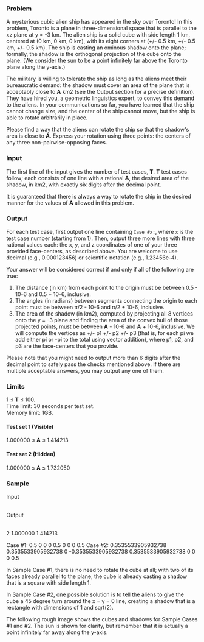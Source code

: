 ### Problem

A mysterious cubic alien ship has appeared in the sky over Toronto! In this problem, Toronto is a plane in three-dimensional space that is parallel to the xz plane at y = -3 km. The alien ship is a solid cube with side length 1 km, centered at (0 km, 0 km, 0 km), with its eight corners at (+/- 0.5 km, +/- 0.5 km, +/- 0.5 km). The ship is casting an ominous shadow onto the plane; formally, the shadow is the orthogonal projection of the cube onto the plane. (We consider the sun to be a point infinitely far above the Toronto plane along the y-axis.)

The military is willing to tolerate the ship as long as the aliens meet their bureaucratic demand: the shadow must cover an area of the plane that is acceptably close to **A** km2 (see the Output section for a precise definition). They have hired you, a geometric linguistics expert, to convey this demand to the aliens. In your communications so far, you have learned that the ship cannot change size, and the center of the ship cannot move, but the ship is able to rotate arbitrarily in place.

Please find a way that the aliens can rotate the ship so that the shadow's area is close to **A**. Express your rotation using three points: the centers of any three non-pairwise-opposing faces.

### Input

The first line of the input gives the number of test cases, **T**. **T** test cases follow; each consists of one line with a rational **A**, the desired area of the shadow, in km2, with exactly six digits after the decimal point.

It is guaranteed that there is always a way to rotate the ship in the desired manner for the values of **A** allowed in this problem.

### Output

For each test case, first output one line containing `Case #x:`, where `x` is the test case number (starting from 1). Then, output three more lines with three rational values each: the x, y, and z coordinates of one of your three provided face-centers, as described above. You are welcome to use decimal (e.g., 0.000123456) or scientific notation (e.g., 1.23456e-4).

Your answer will be considered correct if and only if all of the following are true:

1.  The distance (in km) from each point to the origin must be between 0.5 - 10-6 and 0.5 + 10-6, inclusive.
2.  The angles (in radians) between segments connecting the origin to each point must be between π/2 - 10-6 and π/2 + 10-6, inclusive.
3.  The area of the shadow (in km2), computed by projecting all 8 vertices onto the y = -3 plane and finding the area of the convex hull of those projected points, must be between **A** \- 10-6 and **A** \+ 10-6, inclusive. We will compute the vertices as +/- p1 \+/\- p2 \+/\- p3 (that is, for each pi we add either pi or -pi to the total using vector addition), where p1, p2, and p3 are the face-centers that you provide.

Please note that you might need to output more than 6 digits after the decimal point to safely pass the checks mentioned above. If there are multiple acceptable answers, you may output any one of them.

### Limits

1 ≤ **T** ≤ 100.  
Time limit: 30 seconds per test set.  
Memory limit: 1GB.  

#### Test set 1 (Visible)

1.000000 ≤ **A** ≤ 1.414213  

#### Test set 2 (Hidden)

1.000000 ≤ **A** ≤ 1.732050  

### Sample

  
Input  
 

  
Output  
 

2
1.000000
1.414213

Case #1:
0.5 0 0
0 0.5 0
0 0 0.5
Case #2:
0.3535533905932738 0.3535533905932738 0
-0.3535533905932738 0.3535533905932738 0
0 0 0.5

In Sample Case #1, there is no need to rotate the cube at all; with two of its faces already parallel to the plane, the cube is already casting a shadow that is a square with side length 1.

In Sample Case #2, one possible solution is to tell the aliens to give the cube a 45 degree turn around the x = y = 0 line, creating a shadow that is a rectangle with dimensions of 1 and sqrt(2).

The following rough image shows the cubes and shadows for Sample Cases #1 and #2. The sun is shown for clarity, but remember that it is actually a point infinitely far away along the y-axis.